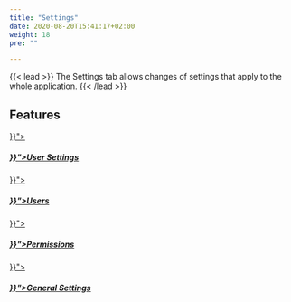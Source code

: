 ```yaml
---
title: "Settings"
date: 2020-08-20T15:41:17+02:00
weight: 18
pre: ""

---
```


{{< lead >}}
The Settings tab allows changes of settings that apply to the whole application.
{{< /lead >}}

## Features


<div class="row py-4 mb">
	<div class="col-md-3" >
		<a href="{{< ref "/content/settings/user-settings/_index.md" >}}">
			<div class="card d-flex border-0">
				<div class="card-img-top mt-4">
					<span class="fas fa-user fa-4x text-secondary"></span>
				</div>
				<div class="card-body">
					<h5 class="card-title">
						<a href="{{< ref "/content/settings/user-settings/_index.md" >}}">User Settings</a>
					</h5>
				</div>
			</div>
		</a>
	</div>
    <div class="col-md-3">
		<a href="{{< ref "/content/settings/users/_index.md" >}}">
			<div class="card d-flex border-0">
				<div class="card-img-top mt-4">
					<span class="fas fa-users fa-4x text-secondary"></span>
				</div>
				<div class="card-body">
					<h5 class="card-title">
						<a href="{{< ref "/content/settings/users/_index.md" >}}">Users</a>
					</h5>
				</div>
			</div>
		</a>
	</div>
    <div class="col-md-3">
		<a href="{{< ref "/content/settings/permissions/_index.md" >}}">
			<div class="card d-flex border-0">
				<div class="card-img-top mt-4">
					<span class="far fa-check-square fa-4x text-secondary"></span>
				</div>
				<div class="card-body">
					<h5 class="card-title">
						<a href="{{< ref "/content/settings/permissions/_index.md" >}}">Permissions</a>
					</h5>
				</div>
			</div>
		</a>
	</div>
    <div class="col-md-3">
		<a href="{{< ref "/content/settings/general-settings/_index.md" >}}">
			<div class="card d-flex border-0">
				<div class="card-img-top mt-4">
					<span class="fas fa-cog fa-4x text-secondary"></span>
				</div>
				<div class="card-body">
					<h5 class="card-title">
						<a href="{{< ref "/content/settings/general-settings/_index.md" >}}">General Settings</a>
					</h5>
				</div>
			</div>
		</a>
	</div>
</div>